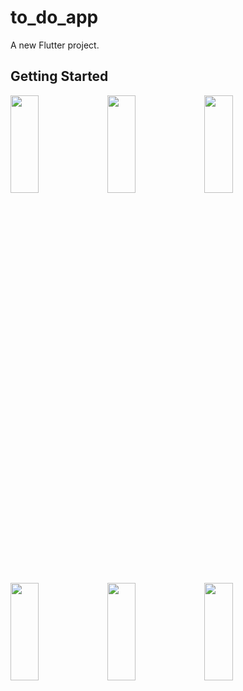 # to_do_app

A new Flutter project.

## Getting Started

<p>
<img src="https://github.com/khushipatel0147/to_do_app/assets/119857263/76dfcc04-1420-4031-b044-fe482480f48a" height="20%" width="30%" >
<img src="https://github.com/khushipatel0147/to_do_app/assets/119857263/d4716676-68c5-4443-85a5-de0632b1adcd" height="20%" width="30%" >
<img src="https://github.com/khushipatel0147/to_do_app/assets/119857263/0210daf9-ea25-4dd7-9491-d51d759054af" height="20%" width="30%" >
<img src="https://github.com/khushipatel0147/to_do_app/assets/119857263/650891c4-5784-4c20-8469-928266fbd043" height="20%" width="30%" >
<img src="https://github.com/khushipatel0147/to_do_app/assets/119857263/5737d88b-ff26-4ad4-8375-bc8c0d4570ab" height="20%" width="30%" >
<img src="https://github.com/khushipatel0147/to_do_app/assets/119857263/87117c5d-d9e5-4a5c-b7ab-5fa1ee1c2027" height="20%" width="30%" >
</p>


